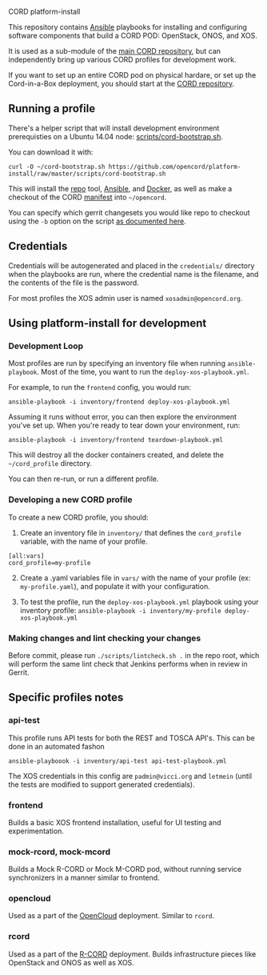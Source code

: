  CORD platform-install

This repository contains [Ansible](http://docs.ansible.com) playbooks for
installing and configuring software components that build a CORD POD:
OpenStack, ONOS, and XOS.

It is used as a sub-module of the [main CORD
repository](https://github.com/opencord/cord), but can independently bring up
various CORD profiles for development work.

If you want to set up an entire CORD pod on physical hardare, or set up the
Cord-in-a-Box deployment, you should start at the [CORD
repository](https://github.com/opencord/cord).

## Running a profile

There's a helper script that will install development environment prerequisties
on a Ubuntu 14.04 node:
[scripts/cord-bootstrap.sh](https://github.com/opencord/platform-install/blob/master/scripts/cord-bootstrap.sh).

You can download it with:

```
curl -O ~/cord-bootstrap.sh https://github.com/opencord/platform-install/raw/master/scripts/cord-bootstrap.sh
```

This will install the [repo](https://code.google.com/p/git-repo/) tool,
[Ansible](https://docs.ansible.com/ansible/index.html), and
[Docker](https://www.docker.com/), as well as make a checkout of the CORD
[manifest](https://gerrit.opencord.org/gitweb?p=manifest.git;a=blob;f=default.xml)
into `~/opencord`.

You can specify which gerrit changesets you would like repo to checkout using
the `-b` option on the script [as documented
here](https://github.com/opencord/cord/blob/master/docs/quickstart.md#using-cord-in-a-boxsh-to-download-development-code-from-gerrit).

## Credentials

Credentials will be autogenerated and placed in the `credentials/` directory
when the playbooks are run, where the credential name is the filename, and the
contents of the file is the password.

For most profiles the XOS admin user is named `xosadmin@opencord.org`.

## Using platform-install for development

### Development Loop

Most profiles are run by specifying an inventory file when running
`ansible-playbook`.  Most of the time, you want to run the `deploy-xos-playbook.yml`.

For example, to run the `frontend` config, you would run:

```
ansible-playbook -i inventory/frontend deploy-xos-playbook.yml
```

Assuming it runs without error, you can then explore the environment you've set
up.  When you're ready to tear down your environment, run:

```
ansible-playbook -i inventory/frontend teardown-playbook.yml
```

This will destroy all the docker containers created, and delete the
`~/cord_profile` directory.

You can then re-run, or run a different profile.

### Developing a new CORD profile

To create a new CORD profile, you should:

1. Create an inventory file in `inventory/` that defines the `cord_profile`
   variable, with the name of your profile.

```
[all:vars]
cord_profile=my-profile
```

2. Create a .yaml variables file in `vars/` with the name of your profile (ex:
   `my-profile.yaml`), and populate it with your configuration.

3. To test the profile, run the `deploy-xos-playbook.yml` playbook using your
   inventory profile:
   `ansible-playbook -i inventory/my-profile deploy-xos-playbook.yml`

### Making changes and lint checking your changes

Before commit, please run `./scripts/lintcheck.sh .` in the repo root, which
will perform the same lint check that Jenkins performs when in review in
Gerrit.

## Specific profiles notes

### api-test

This profile runs API tests for both the REST and TOSCA API's. This can be done
in an automated fashon

`ansible-playboook -i inventory/api-test api-test-playbook.yml`

The XOS credentials in this config are `padmin@vicci.org` and `letmein` (until
the tests are modified to support generated credentials).

### frontend

Builds a basic XOS frontend installation, useful for UI testing and
experimentation.

### mock-rcord, mock-mcord

Builds a Mock R-CORD or Mock M-CORD pod, without running service synchronizers
in a manner similar to frontend.

### opencloud

Used as a part of the [OpenCloud](http://www.opencloud.us/) deployment. Similar
to `rcord`.

### rcord

Used as a part of the [R-CORD](https://github.com/opencord/cord) deployment.
Builds infrastructure pieces like OpenStack and ONOS as well as XOS.

